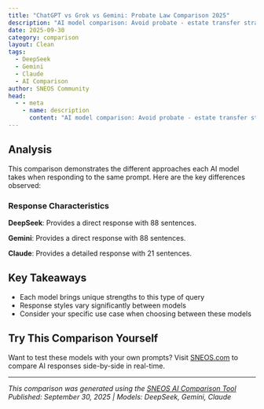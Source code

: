 ```yaml
---
title: "ChatGPT vs Grok vs Gemini: Probate Law Comparison 2025"
description: "AI model comparison: Avoid probate - estate transfer strategies..."
date: 2025-09-30
category: comparison
layout: Clean
tags:
  - DeepSeek
  - Gemini
  - Claude
  - AI Comparison
author: SNEOS Community
head:
  - - meta
    - name: description
      content: "AI model comparison: Avoid probate - estate transfer strategies..."
---
```


<ChatComparison
  title="ChatGPT vs Grok vs Gemini: Probate Law Comparison 2025"
  prompt="Avoid probate - estate transfer strategies"
  :responses='{
    "DeepSeek": "Of course. Avoiding probate is a key goal for many people in estate planning because it can save time, money, and maintain privacy for your heirs.\n\nProbate is the court-supervised process of authenticating a will, paying debts, and distributing assets after someone dies. It can be slow (months or years), expensive (attorney and court fees), and public (anyone can see the details of your estate).\n\nHere is a comprehensive guide to the most common and effective estate transfer strategies to avoid probate.\n\n---\n\n### **Important Disclaimer**\nThis information is for educational purposes only and is not legal or financial advice. Estate laws vary by state and are complex. **You should always consult with an experienced estate planning attorney and a financial advisor** to create a plan tailored to your specific situation.\n\n---\n\n### 1. Revocable Living Trust\nThis is the most powerful and comprehensive tool for avoiding probate.\n\n*   **How it Works:** You create a trust document and transfer ownership of your assets (house, bank accounts, investments) from your name to the name of the trust. You remain the \u0022trustee\u0022 (manager) and \u0022beneficiary\u0022 for life, so you have complete control. Upon your death, a \u0022successor trustee\u0022 you named takes over and distributes the assets to your beneficiaries according to the trust\u0027s instructions, with no court involvement.\n*   **Best For:** People with significant assets, real estate in multiple states, or who want a detailed, private plan for distribution.\n*   **Pros:**\n    *   Avoids probate entirely for all assets held in the trust.\n    *   Provides for management of your assets if you become incapacitated.\n    *   Offers significant privacy.\n    *   Can control *how* and *when* heirs receive their inheritance (e.g., at certain ages).\n*   **Cons:**\n    *   Higher upfront cost to draft than a simple will.\n    *   Requires ongoing maintenance to ensure new assets are titled in the trust\u0027s name (\u0022funding the trust\u0022).\n\n### 2. Payable-on-Death (POD) and Transfer-on-Death (TOD) Designations\nA simple, free way to handle financial accounts.\n\n*   **How it Works:** You fill out a form with your bank or brokerage firm to name a beneficiary for the account. While you are alive, the beneficiary has no rights to the money. At your death, they present a death certificate and claim the assets directly.\n*   **Best For:** Bank accounts, certificates of deposit, brokerage accounts, and government bonds.\n*   **Pros:**\n    *   Extremely easy and free to set up.\n    *   Avoids probate for that specific asset.\n    *   You retain full control of the asset during your life.\n*   **Cons:**\n    *   Only applies to the specific accounts they are set up on.\n    *   Does not provide instructions for incapacity.\n\n### 3. Joint Ownership with Rights of Survivorship\nThis is a common method for married couples and family members.\n\n*   **How it Works:** When you co-own an asset (like a house or a bank account) \u0022with rights of survivorship,\u0022 your share automatically passes to the surviving co-owner(s) upon your death.\n*   **Best For:** Real estate and bank accounts for spouses or partners.\n*   **Pros:**\n    *   Simple and automatic.\n    *   No probate is needed for that asset.\n*   **Cons:**\n    *   The other owner\u0027s creditors may have a claim on the asset.\n    *   Adding a co-owner requires their signature for any sale or mortgage.\n    *   Can have unintended gift tax consequences if adding a non-spouse.\n    *   If the co-owner dies before you or you die simultaneously, the asset may still go through probate.\n\n### 4. Transfer-on-Death (TOD) Deeds for Real Estate\nMany states now allow this for real estate, sometimes called a \u0022beneficiary deed.\u0022\n\n*   **How it Works:** You execute and record a deed that names a beneficiary for your house or land. Like a TOD account, you retain full ownership and control during your life. Upon your death, the property transfers directly to the beneficiary without probate.\n*   **Best For:** Homeowners in states that allow it.\n*   **Pros:**\n    *   A low-cost way to avoid probate for your most valuable asset.\n    *   You can change your mind or sell the property at any time.\n*   **Cons:**\n    *   Not available in all states (but most have adopted it).\n    *   The beneficiary has no rights until you die, so it doesn\u0027t help with incapacity.\n\n### 5. Gifting Assets During Your Lifetime\nThe simplest way to avoid probate for an asset is to not own it when you die.\n\n*   **How it Works:** You legally give away ownership of your property to your intended heirs while you are still alive.\n*   **Best For:** Smaller items of personal property or cash gifts.\n*   **Pros:**\n    *   Completely avoids probate.\n    *   You get to see your loved ones enjoy the gift.\n*   **Cons:**\n    *   You lose all control over the asset.\n    *   May have gift tax implications for large gifts (above the annual exclusion, which is $18,000 per recipient in 2024).\n    *   Could affect your eligibility for Medicaid if needed within 5 years.\n\n### 6. Naming Beneficiaries for Retirement Accounts and Life Insurance\nThis is often overlooked but is one of the most important designations.\n\n*   **How it Works:** Life insurance policies, IRAs, 401(k)s, and other retirement accounts allow you to name a primary and contingent beneficiary. These assets transfer directly to the named person by contract, completely outside of your will and the probate process.\n*   **Best For:** **Everyone.** This is a critical step for all retirement and insurance accounts.\n*   **Pros:**\n    *   Automatic and efficient.\n    *   No probate.\n*   **Cons:**\n    *   Must be kept up-to-date (e.g., after a divorce or death of a beneficiary).\n\n---\n\n### Putting It All Together: A Sample Strategy\n\nA well-rounded estate plan often uses a combination of these strategies:\n\n1.  **Create a Revocable Living Trust** to hold your major assets: your house, brokerage accounts, and valuable personal property.\n2.  **Use POD/TOD designations** for simpler bank accounts and any accounts not placed in the trust.\n3.  **Double-check all beneficiary designations** on your life insurance, IRAs, and 401(k)s.\n4.  **Create a \u0022Pour-Over Will\u0022** to accompany your trust. This acts as a safety net, \u0022pouring over\u0022 any assets you forgot to put into the trust into it after your death. These assets will still go through probate, but the will ensures they end up in the trust and are distributed according to your overall plan.\n\n### What About a Simple Will?\nA **will is essential**, but it does **not** avoid probate. In fact, a will\u0027s primary purpose is to *guide the probate court* on how you want your assets distributed. A will is still necessary to name a guardian for minor children and to handle any assets that, for whatever reason, didn\u0027t make it into your probate-avoidance plan.\n\nBy using these strategies, you can create a streamlined, efficient, and private process for transferring your estate to your loved ones, saving them significant time, stress, and money.",
    "Gemini": "Okay, let\u0027s explore various strategies to avoid probate.  Probate is the legal process of validating a will and distributing assets. It can be time-consuming, costly, and public. Avoiding it can streamline the transfer of assets to your heirs.\n\n**I. Key Strategies to Avoid Probate:**\n\n*   **Living Trusts (Revocable Trusts):**\n\n    *   **How it Works:** You create a trust and transfer ownership of your assets to it while you\u0027re alive.  You, as the \u0022grantor,\u0022 typically act as the trustee and beneficiary during your lifetime, maintaining control.  You name a successor trustee to manage and distribute the assets after your death according to the trust\u0027s instructions.\n    *   **Advantages:** Avoids probate, offers privacy (trust documents aren\u0027t public), allows for management of assets if you become incapacitated, can be used for complex estate planning (e.g., protecting assets for beneficiaries, minimizing estate taxes).\n    *   **Disadvantages:** More complex and expensive to set up than a will, requires ongoing funding (transferring assets into the trust), may not shield assets from creditors in all jurisdictions (varies by state law).\n\n*   **Joint Ownership with Right of Survivorship:**\n\n    *   **How it Works:** Assets (e.g., bank accounts, real estate) are owned jointly by two or more people. When one owner dies, their share automatically transfers to the surviving owner(s).\n    *   **Advantages:** Simple, avoids probate for the specific asset.\n    *   **Disadvantages:** Can create unintended consequences if the relationship sours (e.g., divorce, disagreements).  Subjects the asset to the debts and legal issues of all owners.  May trigger gift tax implications depending on who contributed to the asset. Can create estate tax issues for larger estates.\n\n*   **Payable-on-Death (POD) and Transfer-on-Death (TOD) Designations:**\n\n    *   **How it Works:** You designate beneficiaries to receive specific assets directly upon your death.  POD applies to bank accounts and some other financial accounts. TOD applies to brokerage accounts, stocks, bonds, and sometimes real estate (depending on state law).\n    *   **Advantages:** Simple, avoids probate for those specific assets.\n    *   **Disadvantages:** Only works for certain types of assets.  Doesn\u0027t allow for complex estate planning (e.g., trusts for beneficiaries, staggered distributions). Beneficiary designations must be kept up-to-date.\n\n*   **Beneficiary Designations (Life Insurance, Retirement Accounts):**\n\n    *   **How it Works:** Life insurance policies, retirement accounts (401(k)s, IRAs), and annuities allow you to designate beneficiaries.  The proceeds/assets are paid directly to the named beneficiaries, bypassing probate.\n    *   **Advantages:** Simple, avoids probate, often tax-advantaged (especially for retirement accounts, though distributions to beneficiaries are generally taxable).\n    *   **Disadvantages:**  Beneficiary designations must be kept up-to-date. Improperly named beneficiaries (e.g., a deceased person) can cause the assets to go through probate. Coordination with your overall estate plan is crucial.\n\n*   **Small Estate Procedures:**\n\n    *   **How it Works:** Many states have simplified probate procedures for estates below a certain value.  These procedures are faster and less expensive than formal probate.  The threshold varies significantly by state.\n    *   **Advantages:** Much simpler and faster than formal probate.\n    *   **Disadvantages:** Only available for estates that meet the size requirements.\n\n*   **Gifting:**\n\n    *   **How it Works:** Giving away assets during your lifetime.\n    *   **Advantages:** Reduces the size of your estate, potentially lowering estate taxes.  Can provide enjoyment to the recipients while you are alive.\n    *   **Disadvantages:**  Loss of control over the assets.  Potential gift tax implications (though the annual gift tax exclusion often covers smaller gifts).  Could deplete your assets if not done carefully.  The \u0022five-year look-back\u0022 rule for Medicaid eligibility may be a concern if long-term care is anticipated.\n\n*   **Deed with Enhanced Life Estate (Lady Bird Deed):** (Available in some states, primarily Florida, Texas, Michigan, and a few others.)\n\n    *   **How it Works:** Transfers ownership of real estate but retains significant control during your lifetime, including the right to sell or mortgage the property.  Upon your death, the property automatically transfers to the named beneficiary without probate.\n    *   **Advantages:** Avoids probate, allows you to retain control of the property during your lifetime, offers some protection from Medicaid estate recovery (in some states).\n    *   **Disadvantages:**  Not available in all states. Can have unintended consequences if not properly drafted.\n\n*   **Community Property Agreement (in Community Property States):**\n\n    *   **How it Works:** In community property states (Arizona, California, Idaho, Louisiana, Nevada, New Mexico, Texas, Washington, and Wisconsin), a community property agreement can specify that all community property automatically passes to the surviving spouse without probate.\n    *   **Advantages:** Simplifies the transfer of community property to the surviving spouse.\n    *   **Disadvantages:** Only applies to community property. Requires careful drafting to ensure compliance with state law.\n\n*   **Annuities:**\n\n    *   **How it works:** Annuities can be structured to pay out to a beneficiary upon your death, avoiding probate.\n    *   **Advantages:** Guarantees a stream of income for life or a set period, potentially avoiding probate for the remaining value.\n    *   **Disadvantages:** Can be complex and may have high fees or surrender charges.  The death benefit may be taxable.\n\n**II. Important Considerations:**\n\n*   **State Laws:** Probate laws and regulations vary significantly from state to state.  What works in one state may not work in another.\n*   **Estate Size and Complexity:**  The best strategy depends on the size and complexity of your estate, your family situation, and your goals.  A simple estate may only need beneficiary designations. A larger, more complex estate may benefit from a living trust.\n*   **Professional Advice:** **Consult with an experienced estate planning attorney.**  They can assess your specific situation, recommend the most appropriate strategies, and ensure that your documents are properly drafted and executed.  A financial advisor can also help you understand the financial implications of different strategies.\n*   **Funding the Trust:** For a living trust to be effective, you must transfer ownership of your assets to the trust. This is called \u0022funding the trust.\u0022  It involves changing titles on bank accounts, brokerage accounts, real estate, and other assets to reflect the trust\u0027s ownership.  Failure to properly fund the trust is a common mistake that can negate its benefits.\n*   **Regular Review:** Estate plans should be reviewed periodically (e.g., every 3-5 years, or whenever there\u0027s a major life event like marriage, divorce, birth of a child, or significant change in assets) to ensure they still reflect your wishes and comply with current laws.\n*   **Tax Implications:** Consider the potential tax implications of each strategy, including gift taxes, estate taxes, and income taxes.\n*   **Creditor Protection:**  Some strategies, like living trusts, may offer some creditor protection, but this varies by state.\n\n**III.  Disclaimer:**\n\nI am an AI chatbot and cannot provide legal or financial advice.  The information provided here is for general informational purposes only and should not be considered a substitute for professional advice from a qualified estate planning attorney or financial advisor.  You should consult with qualified professionals before making any decisions about your estate plan.\n",
    "Claude": "# Estate Transfer Strategies to Avoid Probate\n\n## Why Avoid Probate?\n- **Time \u0026 Cost**: Can take 6-18\u002B months and cost 3-7% of estate value\n- **Privacy**: Probate records are public\n- **Control**: Court supervision vs. private administration\n- **Family Harmony**: Reduces potential disputes\n\n## Primary Strategies\n\n### 1. Revocable Living Trust\n**How it works**: Transfer assets to trust during lifetime; trustee distributes upon death\n- \u2705 Avoids probate for trust assets\n- \u2705 Maintains control during lifetime\n- \u2705 Privacy protection\n- \u274C Initial setup costs and ongoing management\n\n### 2. Joint Ownership\n**Types**:\n- **Joint Tenancy with Right of Survivorship**: Property passes automatically to surviving owner\n- **Tenancy by Entirety**: For married couples in some states\n\n- \u2705 Simple and inexpensive\n- \u274C Loss of individual control\n- \u274C Potential tax complications\n- \u274C Exposure to co-owner\u0027s creditors\n\n### 3. Beneficiary Designations\n**Assets that allow beneficiaries**:\n- Retirement accounts (401k, IRA)\n- Life insurance policies\n- Bank accounts (POD - Payable on Death)\n- Investment accounts (TOD - Transfer on Death)\n\n- \u2705 Quick and easy\n- \u2705 Usually free to set up\n- \u274C Must keep beneficiaries updated\n\n### 4. Life Estate Deeds\nTransfer property but retain right to live there for life\n- \u2705 Property passes automatically at death\n- \u274C Limited control over property\n- \u274C Potential gift tax implications\n\n## Advanced Strategies\n\n### Irrevocable Trusts\n- Remove assets from taxable estate\n- Provide creditor protection\n- Cannot be easily changed or revoked\n\n### Business Succession Planning\n- Buy-sell agreements\n- Business trusts\n- Succession planning for business interests\n\n## Important Considerations\n\n### What Still Goes Through Probate\n- Assets titled in individual name only\n- Assets without valid beneficiary designations\n- Personal property not in trust\n\n### State-Specific Rules\n- Community property vs. common law states\n- Homestead exemptions\n- Small estate procedures\n\n### Tax Implications\n- **Step-up in basis**: Generally preserved with most strategies\n- **Gift taxes**: May apply to some lifetime transfers\n- **Estate taxes**: Federal and state considerations\n\n## Action Steps\n\n### 1. Inventory Your Assets\n- Real estate\n- Financial accounts\n- Business interests\n- Personal property\n\n### 2. Review Current Beneficiary Designations\n- Update outdated beneficiaries\n- Name contingent beneficiaries\n- Consider per stirpes vs. per capita\n\n### 3. Consider Professional Help\n**Consult with**:\n- Estate planning attorney\n- Financial planner\n- Tax professional\n- Insurance agent\n\n## Quick Wins (Low Cost/High Impact)\n\n1. **Update beneficiary designations** on all accounts\n2. **Add joint owners** to bank accounts (carefully)\n3. **Use payable-on-death** designations for accounts\n4. **Create transfer-on-death deeds** where available\n5. **Organize important documents** for heirs\n\n## Common Mistakes to Avoid\n\n- Naming minor children as direct beneficiaries\n- Forgetting to fund your trust\n- Not updating beneficiaries after major life events\n- Relying solely on joint ownership\n- Neglecting business succession planning\n- Assuming all states have the same rules\n\n**Remember**: Estate planning isn\u0027t one-size-fits-all. The best strategy depends on your assets, family situation, state laws, and personal goals. Regular reviews and updates are essential as circumstances change.\n\n*This is general information only. Consult with qualified professionals for advice specific to your situation.*"
  }'
  published-date="13:51"
/>

## Analysis

This comparison demonstrates the different approaches each AI model takes when responding to the same prompt. Here are the key differences observed:

### Response Characteristics

**DeepSeek**: Provides a direct response with 88 sentences. 

**Gemini**: Provides a direct response with 88 sentences. 

**Claude**: Provides a detailed response with 21 sentences. 

## Key Takeaways

- Each model brings unique strengths to this type of query
- Response styles vary significantly between models
- Consider your specific use case when choosing between these models

## Try This Comparison Yourself

Want to test these models with your own prompts? Visit [SNEOS.com](https://sneos.com) to compare AI responses side-by-side in real-time.

---

*This comparison was generated using the [SNEOS AI Comparison Tool](https://sneos.com)*
*Published: September 30, 2025 | Models: DeepSeek, Gemini, Claude*
